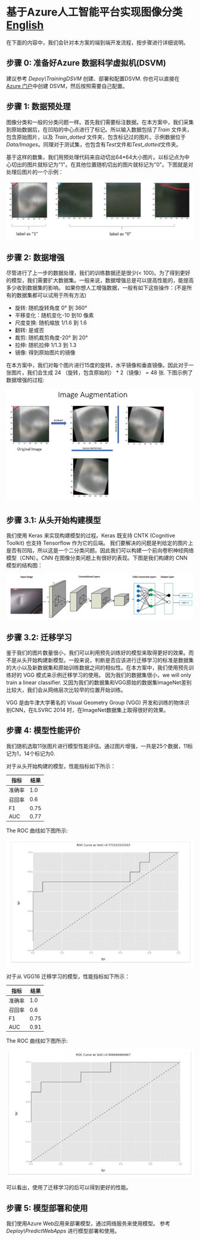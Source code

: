 # 基于Azure人工智能平台实现图像分类 [English](README-EN.md)

在下面的内容中，我们会针对本方案的端到端开发流程，按步骤进行详细说明。

## 步骤 0: 准备好Azure 数据科学虚拟机(DSVM)
建议参考 *Depoy\TrainingDSVM* 创建、部署和配置DSVM.
你也可以直接在[Azure 门户](https://portal.azure.cn/)中创建 DSVM，然后按照需要自己配置。

## 步骤 1: 数据预处理
图像分类和一般的分类问题一样。首先我们需要标注数据。在本方案中，我们采集到原始数据后，在凹陷的中心点进行了标记。所以输入数据包括了*Train* 文件夹，包含原始图片，以及 *Train_dotted* 文件夹，包含标记过的图片。示例数据位于*Data/Images*。同理对于测试集，也包含有*Test*文件和*Test_dotted*文件夹。

基于这样的数集，我们用预处理代码来自动切出64*64大小图片。以标记点为中心切出的图片就标记为"1"。在其他位置随机切出的图片就标记为"0"。下图就是对处理后图片的一个示例：

<img src="picture_processing.jpg" alt="picture_processing" title="Image processing" />

## 步骤 2: 数据增强
尽管进行了上一步的数据处理，我们的训练数据还是很少(< 100)。为了得到更好的模型，我们需要扩大数据集。一般来说，数据增强总是可以提高性能的，能提高多少收到数据集的影响。
如果你想人工增强数据，一般有如下这些操作：(不是所有的数据集都可以试用于所有方法)
- 旋转: 随机旋转角度 0° 到 360°
- 平移变化：随机变化-10 到10 像素
- 尺度变换: 随机缩放 1/1.6 到 1.6
- 翻转: 是或否 
- 裁剪: 随机裁剪角度-20° 到 20°
- 拉伸: 随机拉伸 1/1.3 到 1.3 
- 镜像: 得到原始图片的镜像

在本方案中，我们对每个图片进行15度的旋转，水平镜像和垂直镜像。因此对于一张图片，我们会生成 24 （旋转，包含原始的） * 2（镜像） = 48 张. 下图示例了数据增强的过程:

<img src="picture_augmentation.jpg" alt="Image augmentation" title="Image augmentation process" />

## 步骤 3.1: 从头开始构建模型
我们使用 Keras 来实现构建模型的过程。Keras 既支持 CNTK (Cognitive Toolkit) 也支持 Tensorflow 作为它的后端。
我们要解决的问题是判给定的图片上是否有凹陷，所以这是一个二分类问题。因此我们可以构建一个前向卷积神经网络模型（CNN）。CNN 在图像分类问题上有很好的表现。下图是我们构建的 CNN 模型的结构图：

<img src="cnn_modeling.jpg" alt="Image augmentation" title="Image augmentation process" />

## 步骤 3.2: 迁移学习
鉴于我们的图片数量很小，我们可以利用预先训练好的模型来取得更好的效果。而不是从头开始构建新模型。一般来说，判断是否应该进行迁移学习的标准是数据集的大小以及新数据集和原始训练数据之间的相似性。在本方案中，我们使用预先训练好的 VGG 模式来示例迁移学习的使用。
因为我们的数据集很小，we will only train a linear classifier. 又因为我们的数据集和VGG原始的数据集ImageNet差别比较大，我们会从网络层次比较早的位置开始训练。 
 
VGG 是由牛津大学著名的 Visual Geometry Group (VGG) 开发和训练的物体识别CNN，在ILSVRC 2014 时，在ImageNet数据集上取得很好的效果。

## 步骤 4: 模型性能评价
我们随机选取11张图片进行模型性能评估。通过图片增强，一共是25个数据，11标记为1，14个标记为0.

对于从头开始构建的模型，性能指标如下所示：

 |指标|结果|
 | - | - |
 |准确率|1.0|
 |召回率|0.6|
 |F1|0.75|
 |AUC|0.77|

The ROC 曲线如下图所示:

<img src="roc_customize.jpg" alt="Image augmentation" title="ROC Curve" /> 

对于从 VGG16 迁移学习的模型，性能指标如下所示：
 
 |指标|结果|
 | - | - |
 |准确率|1.0|
 |召回率|0.6|
 |F1|0.75|
 |AUC|0.91|

The ROC 曲线如下图所示:

<img src="roc_vgg16.jpg" alt="Image augmentation" title="ROC Curve" /> 

可以看出，使用了迁移学习的后可以得到更好的性能。

## 步骤 5: 模型部署和使用
我们使用Azure Web应用来部署模型，通过网络服务来使用模型。
参考 *Deploy\PredictWebApps* 进行模型部署和使用。
